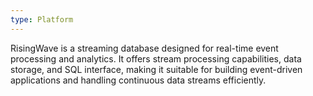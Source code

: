 ```yaml
---
type: Platform
---
```


RisingWave is a streaming database designed for real-time event processing and analytics. It offers stream processing capabilities, data storage, and SQL interface, making it suitable for building event-driven applications and handling continuous data streams efficiently.
